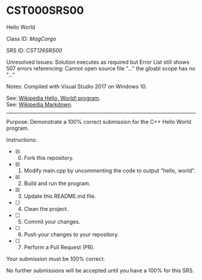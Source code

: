 # CST000SRS00
Hello World


Class ID: *MagCargo*

SRS ID: *CST126SRS00*

Unresolved Issues:  Solution executes as required but Error List still shows 507 errors referencing:
	Cannot open source file "..."
	the gloabl scope has no "..."



Notes: Compiled with Visual Studio 2017 on Windows 10. 

See: [Wikipedia Hello, World! program](https://en.wikipedia.org/wiki/%22Hello,_World!%22_program).  
See: [Wikipedia Markdown](https://en.wikipedia.org/wiki/Markdown).

---

Purpose: Demonstrate a 100% correct submission for the C++ Hello World program. 

Instructions: 

- [X] 0. Fork this repository.  
- [X] 1. Modify main.cpp by uncommenting the code to output "hello, world".  
- [X] 2. Build and run the program.  
- [X] 3. Update this README.md file.  
- [ ] 4. Clean the project.  
- [ ] 5. Commit your changes.  
- [ ] 6. Push your changes to your repository. 
- [ ] 7. Perform a Pull Request (PR). 

Your submission must be 100% correct. 

No further submissions will be accepted until you have a 100% for this SRS. 
